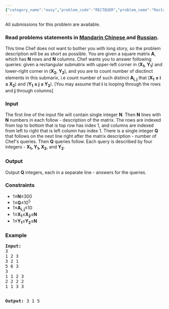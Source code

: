 ```yaml
---
{"category_name":"easy","problem_code":"RECTQUER","problem_name":"Rectangular Queries","languages_supported":{"0":"ADA","1":"ASM","2":"BASH","3":"BF","4":"C","5":"C99 strict","6":"CAML","7":"CLOJ","8":"CLPS","9":"CPP 4.3.2","10":"CPP 4.9.2","11":"CPP14","12":"CS2","13":"D","14":"ERL","15":"FORT","16":"FS","17":"GO","18":"HASK","19":"ICK","20":"ICON","21":"JAVA","22":"JS","23":"LISP clisp","24":"LISP sbcl","25":"LUA","26":"NEM","27":"NICE","28":"NODEJS","29":"PAS fpc","30":"PAS gpc","31":"PERL","32":"PERL6","33":"PHP","34":"PIKE","35":"PRLG","36":"PYTH","37":"PYTH 3.4","38":"RUBY","39":"SCALA","40":"SCM guile","41":"SCM qobi","42":"ST","43":"TCL","44":"TEXT","45":"WSPC"},"max_timelimit":1,"source_sizelimit":50000,"problem_author":"Rubanenko","problem_tester":"gerald","date_added":"6-11-2013","tags":{"0":"Rubanenko","1":"dec13","2":"easy","3":"prefix"},"editorial_url":"http://discuss.codechef.com/problems/RECTQUER","time":{"view_start_date":1387186200,"submit_start_date":1387186200,"visible_start_date":1387186200,"end_date":1735669800},"layout":"problem"}
---
```

<span class="solution-visible-txt">All submissions for this problem are available.</span><h3> Read problems statements in <a target="_blank" href="http://www.codechef.com/download/translated/DEC13/mandarin/RECTQUER.pdf">Mandarin Chinese </a> and <a target="_blank" href="http://www.codechef.com/download/translated/DEC13/russian/RECTQUER.pdf">Russian</a>.</h3>
<p>This time Chef does not want to bother you with long story, so the problem description will be as short as possible. You are given a square matrix <b>A</b>, which has <b>N</b> rows and <b>N</b> columns. Chef wants you to answer following queries: given a rectangular submatrix with upper-left corner in (<b>X<sub>1</sub></b>,  <b>Y<sub>1</sub></b>) and lower-right corner in  (<b>X<sub>2</sub></b>, <b>Y<sub>2</sub></b>), and you are to count number of disctinct elements in this submarix, i.e count number of such distinct <b>A<sub>i, j</sub></b> that (<b>X<sub>1</sub></b> <b> ≤ i ≤ </b> <b>X<sub>2</sub></b>) and (<b>Y<sub>1</sub></b> <b> ≤ j ≤ </b> <b>Y<sub>2</sub></b>). [You may assume that <b>i</b> is looping through the rows and <b>j</b> through columns]
</p>
<h3>Input</h3>
<p>The first line of the input file will contain single integer <b>N</b>. Then <b>N</b> lines with <b>N</b> numbers in each follow - description of the matrix. The rows are indexed from top to bottom that is top row has index 1, and columns are indexed from left to right that is left column has index 1. There is a single integer <b>Q</b> that follows on the next line right after the matrix description - number of Chef's queries. Then <b>Q</b> queries follow. Each query is described by four integers - <b>X<sub>1</sub>, Y<sub>1</sub>, X<sub>2</sub></b>, and <b>Y<sub>2</sub></b>.</p>
<h3>Output</h3>
<p>Output <b>Q</b> integers, each in a separate line - answers for the queries. </p>
<h3>Constraints</h3>
<p><ul>
<li>1≤<b>N</b>≤300</li>
<li>1≤<b>Q</b>≤10<sup>5</sup></li>
<li>1≤<b>A<sub>i, j</sub></b>≤10</li>
<li>1≤<b>X<sub>1</sub></b>≤<b>X<sub>2</sub></b>≤<b>N</b></li>
<li>1≤<b>Y<sub>1</sub></b>≤<b>Y<sub>2</sub></b>≤<b>N</b></li>
</ul>
</p>
<h3>Example</h3>
<pre><b>Input:</b>
3
1 2 3
3 2 1
5 6 3
3
1 1 2 3
2 2 2 2
1 1 3 3 

<b>Output:</b>
3
1
5
</pre>